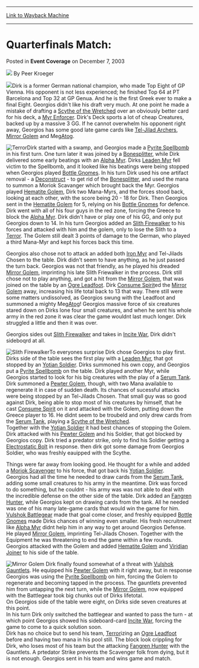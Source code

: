 
---
[Link to Wayback Machine](https://web.archive.org/web/20171029005402/https://magic.wizards.com/en/articles/archive/event-coverage/quarterfinals-match-2003-12-07)

[_metadata_:author]:- "Peer Kroeger"
[_metadata_:description]:- "Dirk is a former German national champion, who made Top Eight of GP Vienna. His opponent is not less experienced; he finished Top 64 at PT Barcelona and Top 32 at GP Genua. And he is the first Greek ever to make a final Eight. Georgios didn't like his draft very much."
[_metadata_:generator]:- "Drupal 7 (http://drupal.org)"
[_metadata_:node]:- "781071"
[_metadata_:publish_date]:- "2003-12-07"
[_metadata_:source]:- "div-main-content"
[_metadata_:title]:- "Quarterfinals Match:"
[_metadata_:wayback_capture_timestamp]:- "2017-10-29 00:54:02"
[_metadata_:wayback_raw_url]:- "https://web.archive.org/web/20171029005402id_/https://magic.wizards.com/en/articles/archive/event-coverage/quarterfinals-match-2003-12-07"
[_metadata_:wayback_url]:- "https://magic.wizards.com/en/articles/archive/event-coverage/quarterfinals-match-2003-12-07"
---


Quarterfinals Match:
====================



 Posted in **Event Coverage**
 on December 7, 2003 






![](https://media.magic.wizards.com/styles/auth_small/public/generic-avatar-150_637.png)
By Peer Kroeger











![](https://media.magic.wizards.com/image_legacy_migration/sideboard/images/gpmun03/qf1.jpg)Dirk is a former German national champion, who made Top Eight of GP Vienna. His opponent is not less experienced; he finished Top 64 at PT Barcelona and Top 32 at GP Genua. And he is the first Greek ever to make a final Eight. Georgios didn't like his draft very much. At one point he made a mistake of drafting a [Scythe of the Wretched](http://gatherer.wizards.com/Pages/Card/Details.aspx?name=Scythe+of+the+Wretched) over an obviously better card for his deck, a [Myr Enforcer](http://gatherer.wizards.com/Pages/Card/Details.aspx?name=Myr+Enforcer). Dirk's Deck sports a lot of cheap Creatures, backed up by a massive 3 GG. If he cannot overwhelm his opponent right away, Georgios has some good late game cards like [Tel-Jilad Archers](http://gatherer.wizards.com/Pages/Card/Details.aspx?name=Tel-Jilad+Archers), [Mirror Golem](http://gatherer.wizards.com/Pages/Card/Details.aspx?name=Mirror+Golem) and Meg[Atog](http://gatherer.wizards.com/Pages/Card/Details.aspx?name=Atog).

![Terror](http://gatherer.wizards.com/Handlers/Image.ashx?type=card&name=Terror)Dirk started with a swamp, and Georgios made a [Pyrite Spellbomb](http://gatherer.wizards.com/Pages/Card/Details.aspx?name=Pyrite+Spellbomb) in his first turn. One turn later it was joined by a [Bonesplitter](http://gatherer.wizards.com/Pages/Card/Details.aspx?name=Bonesplitter), while Dirk delivered some early beatings with an [Alpha Myr](http://gatherer.wizards.com/Pages/Card/Details.aspx?name=Alpha+Myr). Dirks [Leaden Myr](http://gatherer.wizards.com/Pages/Card/Details.aspx?name=Leaden+Myr) fell victim to the Spellbomb, and it looked like his beatings were being stopped when Georgios played [Bottle Gnomes](http://gatherer.wizards.com/Pages/Card/Details.aspx?name=Bottle+Gnomes). In his turn Dirk used his one artifact removal - a [Deconstruct](http://gatherer.wizards.com/Pages/Card/Details.aspx?name=Deconstruct) - to get rid of the [Bonesplitter](http://gatherer.wizards.com/Pages/Card/Details.aspx?name=Bonesplitter), and used the mana to summon a Moriok Scavanger which brought back the Myr. Georgios played [Hematite Golem](http://gatherer.wizards.com/Pages/Card/Details.aspx?name=Hematite+Golem), Dirk two Mana-Myrs, and the forces stood back, looking at each other, with the score being 20 - 18 for Dirk. Then Georgios sent in the [Hematite Golem](http://gatherer.wizards.com/Pages/Card/Details.aspx?name=Hematite+Golem) for 5, relying on his [Bottle Gnomes](http://gatherer.wizards.com/Pages/Card/Details.aspx?name=Bottle+Gnomes) for defence. Dirk went with all of his four guys in the red zone, forcing the Greece to block the [Alpha Myr](http://gatherer.wizards.com/Pages/Card/Details.aspx?name=Alpha+Myr). Dirk didn't have or play one of his GG, and only put Georgios down to 14. In his turn Georgios added an [Slith Firewalker](http://gatherer.wizards.com/Pages/Card/Details.aspx?name=Slith+Firewalker) to his forces and attacked with him and the golem, only to lose the Slith to a [Terror](http://gatherer.wizards.com/Pages/Card/Details.aspx?name=Terror). The Golem still dealt 3 points of damage to the German, who played a third Mana-Myr and kept his forces back this time. 

 Georgios also chose not to attack an added both [Iron Myr](http://gatherer.wizards.com/Pages/Card/Details.aspx?name=Iron+Myr) and Tel-Jilads Chosen to the table. Dirk didn't seem to have anything, as he just passed the turn back. Georgios was not that friendly, as he played his dreaded [Mirror Golem](http://gatherer.wizards.com/Pages/Card/Details.aspx?name=Mirror+Golem), imprinting his late Slith Friewalker in the process. Dirk still chose not to play anything, and got a hit from the [Mirror Golem](http://gatherer.wizards.com/Pages/Card/Details.aspx?name=Mirror+Golem), that was joined on the table by an [Ogre Leadfoot](http://gatherer.wizards.com/Pages/Card/Details.aspx?name=Ogre+Leadfoot). Dirk [Consume Spirit](http://gatherer.wizards.com/Pages/Card/Details.aspx?name=Consume+Spirit)ed the [Mirror Golem](http://gatherer.wizards.com/Pages/Card/Details.aspx?name=Mirror+Golem) away, increasing his life total back to 13 that way. There still were some matters undissolved, as Georgios swung with the Leadfoot and summoned a mighty Meg[Atog](http://gatherer.wizards.com/Pages/Card/Details.aspx?name=Atog)! Georgios massive force of six creatures stared down on Dirks lone four small creatures, and when he sent his whole army in the red zone it was clear the game wouldnt last much longer. Dirk struggled a little and then it was over.

Georgios sides out [Slith Firewalker](http://gatherer.wizards.com/Pages/Card/Details.aspx?name=Slith+Firewalker) and takes in [Incite War](http://gatherer.wizards.com/Pages/Card/Details.aspx?name=Incite+War), Dirk didn't sideboqrd at all.

![Slith Firewalker](http://gatherer.wizards.com/Handlers/Image.ashx?type=card&name=Slith+Firewalker)To everyones surprise Dirk chose Goergios to play first. Dirks side of the table sees the first play with a [Leaden Myr](http://gatherer.wizards.com/Pages/Card/Details.aspx?name=Leaden+Myr), that got stopped by an [Yotian Soldier](http://gatherer.wizards.com/Pages/Card/Details.aspx?name=Yotian+Soldier). Dirks summoned his own copy, and Georgios put a [Pyrite Spellbomb](http://gatherer.wizards.com/Pages/Card/Details.aspx?name=Pyrite+Spellbomb) on the table. Dirk played another Myr, while Georgios started to look for his big creatures with the play of a [Serum Tank](http://gatherer.wizards.com/Pages/Card/Details.aspx?name=Serum+Tank). Dirk summoned a [Pewter Golem](http://gatherer.wizards.com/Pages/Card/Details.aspx?name=Pewter+Golem), though, with two Mana available to regenerate it in case of sudden death. Its chances of sucessful attacks were being stopped by an Tel-Jilads Chosen. That small guy was so good against Dirk, being able to stop most of his creatures by himself, that he cast [Consume Spirit](http://gatherer.wizards.com/Pages/Card/Details.aspx?name=Consume+Spirit) on it and attacked with the Golem, putting down the Greece player to 16. He didnt seem to be troubeld and only drew cards from the [Serum Tank](http://gatherer.wizards.com/Pages/Card/Details.aspx?name=Serum+Tank), playing a [Scythe of the Wretched](http://gatherer.wizards.com/Pages/Card/Details.aspx?name=Scythe+of+the+Wretched).  
 Together with the [Yotian Soldier](http://gatherer.wizards.com/Pages/Card/Details.aspx?name=Yotian+Soldier) it had best chances of stopping the Golem. Dirk attacked with his [Pewter Golem](http://gatherer.wizards.com/Pages/Card/Details.aspx?name=Pewter+Golem) and his Soldier, that got blocked by Georgios copy. Dirk tried a predator strike, only to find his Soldier getting a [Electrostatic Bolt](http://gatherer.wizards.com/Pages/Card/Details.aspx?name=Electrostatic+Bolt) in response. then dirk got some damage from Georgios Soldier, who was freshly eauipped with the Scythe. 

 Things were far away from looking good. He thought for a while and added a [Moriok Scavenger](http://gatherer.wizards.com/Pages/Card/Details.aspx?name=Moriok+Scavenger) to his force, that got back his [Yotian Soldier](http://gatherer.wizards.com/Pages/Card/Details.aspx?name=Yotian+Soldier).  
 Georgios had all the time he needed to draw cards from the [Serum Tank](http://gatherer.wizards.com/Pages/Card/Details.aspx?name=Serum+Tank), adding some small creatures to his army in the meantime. Dirk was forced to do something, but he couldnt - his army was was not able to deal with the incredible defense on the other side of the table. Dirk added an [Fangren Hunter](http://gatherer.wizards.com/Pages/Card/Details.aspx?name=Fangren+Hunter), while Georgios kept on drawing cards from the tank. All he needed was one of his many late-game cards that would win the game for him. [Vulshok Battlegear](http://gatherer.wizards.com/Pages/Card/Details.aspx?name=Vulshok+Battlegear) made that goal come closer, and freshly equipped [Bottle Gnomes](http://gatherer.wizards.com/Pages/Card/Details.aspx?name=Bottle+Gnomes) made Dirks chances of winning even smaller. His fresh recruitment like [Alpha Myr](http://gatherer.wizards.com/Pages/Card/Details.aspx?name=Alpha+Myr) didnt help him in any way to get around Georgios Defense. He played [Mirror Golem](http://gatherer.wizards.com/Pages/Card/Details.aspx?name=Mirror+Golem), imprinting Tel-Jilads Chosen. Together with the Equipment he was threatening to end the game within a few rounds. Georgios attacked with the Golem and added [Hematite Golem](http://gatherer.wizards.com/Pages/Card/Details.aspx?name=Hematite+Golem) and [Viridian Joiner](http://gatherer.wizards.com/Pages/Card/Details.aspx?name=Viridian+Joiner) to his side of the table. 

![Mirror Golem](http://gatherer.wizards.com/Handlers/Image.ashx?type=card&name=Mirror+Golem) Dirk finally found somewhat of a threat with [Vulshok Gauntlets](http://gatherer.wizards.com/Pages/Card/Details.aspx?name=Vulshok+Gauntlets). He equipped his [Pewter Golem](http://gatherer.wizards.com/Pages/Card/Details.aspx?name=Pewter+Golem) with it right away, but in response Georgios was using the [Pyrite Spellbomb](http://gatherer.wizards.com/Pages/Card/Details.aspx?name=Pyrite+Spellbomb) on him, forcing the Golem to regenerate and becoming tapped in the process. The gauntlets prevented him from untapping the next turn, while the [Mirror Golem](http://gatherer.wizards.com/Pages/Card/Details.aspx?name=Mirror+Golem), now equipped with the Battlegear took big chunks out of Dirks lifetotal.   
 On Georgios side of the table were eight, on Dirks side seven creatures at this point.  
 In his turn Dirk only switched the battlegear and wanted to pass the turn - at which point Georgios showed his sideboard-card [Incite War](http://gatherer.wizards.com/Pages/Card/Details.aspx?name=Incite+War), forcing the game to come to a quick solution soon.   
 Dirk has no choice but to send his team, [Terror](http://gatherer.wizards.com/Pages/Card/Details.aspx?name=Terror)izing an [Ogre Leadfoot](http://gatherer.wizards.com/Pages/Card/Details.aspx?name=Ogre+Leadfoot) before and having two mana in his pool still. The block look crippling for Dirk, who loses most of his team but the attacking [Fangren Hunter](http://gatherer.wizards.com/Pages/Card/Details.aspx?name=Fangren+Hunter) with the Gauntlets. A prtedator Strike prevents the Scavenger folk from dying, but it is not enough. Georgios sent in his team and wins game and match.







